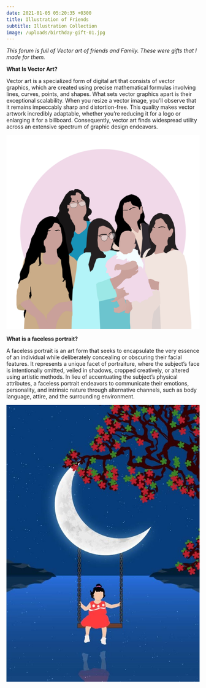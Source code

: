 ```yaml
---
date: 2021-01-05 05:20:35 +0300
title: Illustration of Friends
subtitle: Illustration Collection
image: /uploads/birthday-gift-01.jpg
---
```

*This forum is full of Vector art of friends and Family. These were gifts that I made for them.*

**What Is Vector Art?**

Vector art is a specialized form of digital art that consists of vector graphics, which are created using precise mathematical formulas involving lines, curves, points, and shapes. What sets vector graphics apart is their exceptional scalability. When you resize a vector image, you’ll observe that it remains impeccably sharp and distortion-free. This quality makes vector artwork incredibly adaptable, whether you’re reducing it for a logo or enlarging it for a billboard. Consequently, vector art finds widespread utility across an extensive spectrum of graphic design endeavors.

![Palm trees](/uploads/line-art-01.jpg)

**What is a faceless portrait?**

A faceless portrait is an art form that seeks to encapsulate the very essence of an individual while deliberately concealing or obscuring their facial features. It represents a unique facet of portraiture, where the subject’s face is intentionally omitted, veiled in shadows, cropped creatively, or altered using artistic methods. In lieu of accentuating the subject’s physical attributes, a faceless portrait endeavors to communicate their emotions, personality, and intrinsic nature through alternative channels, such as body language, attire, and the surrounding environment.

![Sea](/uploads/285567534-1088042715135823-3657404598892710747-n.jpg)